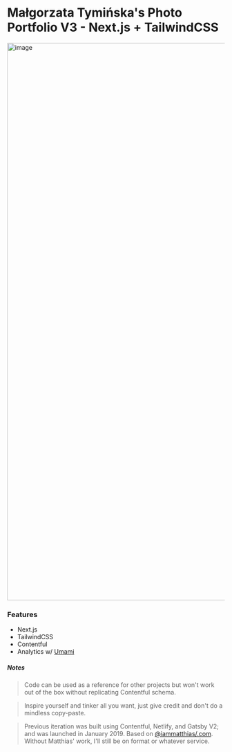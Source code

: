 # Małgorzata Tymińska's Photo Portfolio V3 - Next.js + TailwindCSS 

<img width="1289" alt="image" src="https://user-images.githubusercontent.com/4112343/109871710-756d2780-7c39-11eb-9841-2000f2e8e222.png">


### Features

- Next.js
- TailwindCSS
- Contentful
- Analytics w/ [Umami](https://umami.is)


##### Notes

> Code can be used as a reference for other projects but won't work out of the box without replicating Contentful schema.

> Inspire yourself and tinker all you want, just give credit and don't do a mindless copy-paste.

> Previous iteration was built using Contentful, Netlify, and Gatsby V2; and was launched in January 2019. Based on [@iammatthias/.com](https://github.com/iammatthias/.com). Without Matthias' work, I'll still be on format or whatever service.

